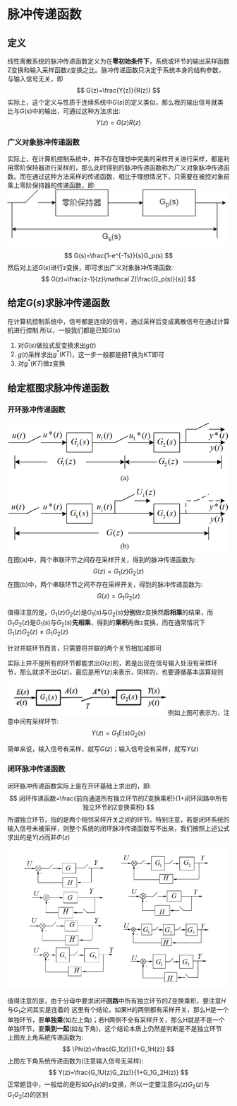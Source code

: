 # 脉冲传递函数
## 定义
线性离散系统的脉冲传递函数定义为在**零初始条件下**，系统或环节的输出采样函数Z变换和输入采样函数z变换之比。脉冲传递函数只决定于系统本身的结构参数，与输入信号无关，即
$$
G(z)=\frac{Y(z)}{R(z)}
$$
实际上，这个定义与性质于连续系统中$G(s)$的定义类似，那么我的输出信号就类比与$G(s)$中的输出，可通过这种方法求出:
$$
Y(z)=G(z)R(z)
$$

### 广义对象脉冲传递函数
实际上，在计算机控制系统中，并不存在理想中完美的采样开关进行采样，都是利用零阶保持器进行采样的，那么此时得到的脉冲传递函数称为广义对象脉冲传递函数。而在通过这种方法采样的传递函数，相比于理想情况下，只需要在被控对象前乘上零阶保持器的传递函数，即:
![](img/3_5.png)
$$
G(s)=\frac{1-e^{-Ts}}{s}G_p(s)
$$
然后对上述$G(s)$进行z变换，即可求出广义对象脉冲传递函数:
$$
G(z)=\frac{z-1}{z}\mathcal Z[\frac{G_p(s)}{s}]
$$

## 给定$G(s)$求脉冲传递函数
在计算机控制系统中，信号都是连续的信号，通过采样后变成离散信号在通过计算机进行控制.所以，一般我们都是已知$G(s)$
1. 对$G(s)$做拉式反变换求出$g(t)$
2. $g(t)$采样求出$g^*(KT)$，这一步一般都是把T换为KT即可
3. 对$g^*(KT)$做z变换

## 给定框图求脉冲传递函数
### 开环脉冲传递函数
![](img/1_1.png)
在图(a)中，两个串联环节之间存在采样开关，得到的脉冲传递函数为:
$$
G(z)=G_1(z)G_2(z)
$$
在图(b)中，两个串联环节之间不存在采样开关，得到的脉冲传递函数为:
$$
G(z)=G_1G_2(z)
$$

值得注意的是，$G_1(z)G_2(z)$是$G_1(s)$与$G_2(s)$**分别**做z变换然**后相乘**的结果，而$G_1G_2(z)$是$G_1(s)$与$G_2(s)$**先相乘**，得到的**乘积**再做z变换，而在通常情况下$G_1(z)G_2(z)\neq G_1G_2(z)$

针对并联环节而言，只需要将并联的两个关节相加减即可

实际上并不是所有的环节都能求出$G(z)$的，若是出现在信号输入处没有采样环节，那么就求不出$G(z)$，最后是用$Y(z)$来表示，同样的，也要遵循基本运算规则
![](img/1_2.png)
例如上图可表示为，注意中间有采样环节:
$$
Y(z)=G_1E(s)G_2(s)
$$

简单来说，输入信号有采样，就写$G(z)$；输入信号没有采样，就写$Y(z)$
### 闭环脉冲传递函数
闭环脉冲传递函数实际上是在开环基础上求出的，即:
$$
闭环传递函数=\frac{前向通道所有独立环节的Z变换乘积}{1+闭环回路中所有独立环节的Z变换乘积}
$$
所谓独立环节，指的是两个相邻采样开关之间的环节。特别注意，若是闭环系统的输入信号未被采样，则整个系统的闭环脉冲传递函数写不出来，我们按照上述公式求出的是$Y(z)$而非$\Phi(z)$

![](img/1_3.png)

值得注意的是，由于分母中要求闭环**回路**中所有独立环节的Z变换乘积，要注意$H$与$G_1$之间其实是连着的
这里有个结论，如果H的两侧都有采样开关，那么H是一个单独环节，要**单独乘**(如左上角)；若H两侧不全有采样开关，那么H就是不是一个单独环节，要**乘到一起**(如左下角)，这个结论本质上仍然是判断是不是独立环节
上图左上角系统传递函数为:
$$
\Phi(z)=\frac{G_1(z)}{1+G_1H(z)}
$$
上图左下角系统传递函数为(注意输入信号无采样):
$$
Y(z)=\frac{G_1U(z)G_2(z)}{1+G_1G_2H(z)}
$$
正常题目中，一般给的是形如$G_1(s)$的$s$变换，所以一定要注意$G_1(z)G_2(z)$与$G_1G_2(z)$的区别